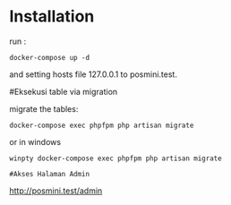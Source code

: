 # Installation
run :
```
docker-compose up -d
```
and setting hosts file 127.0.0.1 to posmini.test.

#Eksekusi table via migration

migrate the tables:
```
docker-compose exec phpfpm php artisan migrate
```
or in windows
```
winpty docker-compose exec phpfpm php artisan migrate

#Akses Halaman Admin
```
http://posmini.test/admin
```